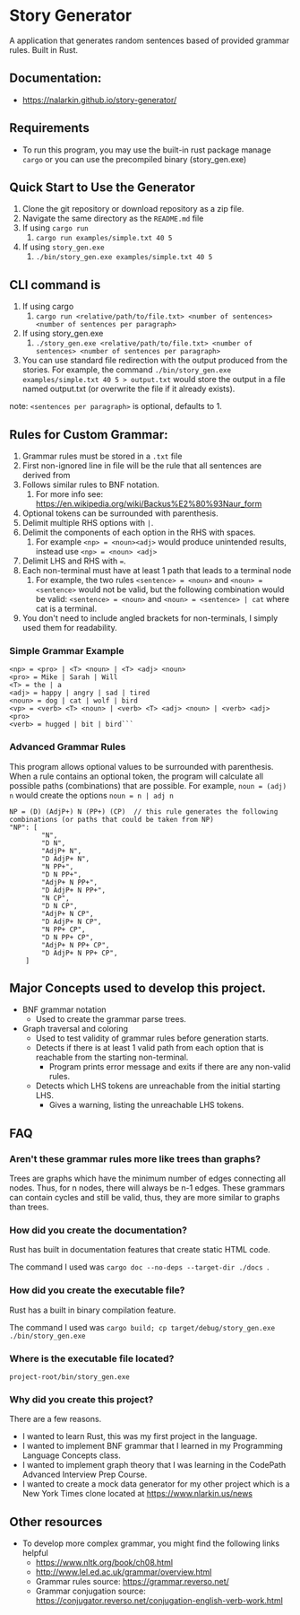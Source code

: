 # Story Generator

A application that generates random sentences based of provided grammar rules. Built in Rust.

## Documentation:

- https://nalarkin.github.io/story-generator/

## Requirements

- To run this program, you may use the built-in rust package manage `cargo` or you can use the precompiled binary (story_gen.exe)

## Quick Start to Use the Generator

1. Clone the git repository or download repository as a zip file.
2. Navigate the same directory as the `README.md` file
3. If using `cargo run`
   1. `cargo run examples/simple.txt 40 5`
4. If using `story_gen.exe`
   1. `./bin/story_gen.exe examples/simple.txt 40 5`

## CLI command is

1. If using cargo
   1. `cargo run <relative/path/to/file.txt> <number of sentences> <number of sentences per paragraph>`
2. If using story_gen.exe
   1. `./story_gen.exe <relative/path/to/file.txt> <number of sentences> <number of sentences per paragraph>`
3. You can use standard file redirection with the output produced from the stories. For example, the command `./bin/story_gen.exe examples/simple.txt 40 5 > output.txt` would store the output in a file named output.txt (or overwrite the file if it already exists).

note: `<sentences per paragraph>` is optional, defaults to 1.

## Rules for Custom Grammar:

1. Grammar rules must be stored in a `.txt` file
2. First non-ignored line in file will be the rule that all sentences are derived from
3. Follows similar rules to BNF notation.
   1. For more info see: https://en.wikipedia.org/wiki/Backus%E2%80%93Naur_form
4. Optional tokens can be surrounded with parenthesis.
5. Delimit multiple RHS options with `|`.
6. Delimit the components of each option in the RHS with spaces.
   1. For example `<np> = <noun><adj>` would produce unintended results, instead use `<np> = <noun> <adj>`
7. Delimit LHS and RHS with `=`.
8. Each non-terminal must have at least 1 path that leads to a terminal node
   1. For example, the two rules `<sentence> = <noun>` and `<noun> = <sentence>` would not be valid, but the following combination would be valid: `<sentence> = <noun>` and `<noun> = <sentence> | cat` where cat is a terminal.
9. You don't need to include angled brackets for non-terminals, I simply used them for readability.

### Simple Grammar Example

````<sentence> = <np> <vp>
<np> = <pro> | <T> <noun> | <T> <adj> <noun>
<pro> = Mike | Sarah | Will
<T> = the | a
<adj> = happy | angry | sad | tired
<noun> = dog | cat | wolf | bird
<vp> = <verb> <T> <noun> | <verb> <T> <adj> <noun> | <verb> <adj> <pro>
<verb> = hugged | bit | bird```
````

### Advanced Grammar Rules

This program allows optional values to be surrounded with parenthesis. When a rule contains an optional token, the program will calculate all possible paths (combinations) that are possible. For example, `noun = (adj) n` would create the options `noun = n | adj n`

```
NP = (D) (AdjP+) N (PP+) (CP)  // this rule generates the following combinations (or paths that could be taken from NP)
"NP": [
        "N",
        "D N",
        "AdjP+ N",
        "D AdjP+ N",
        "N PP+",
        "D N PP+",
        "AdjP+ N PP+",
        "D AdjP+ N PP+",
        "N CP",
        "D N CP",
        "AdjP+ N CP",
        "D AdjP+ N CP",
        "N PP+ CP",
        "D N PP+ CP",
        "AdjP+ N PP+ CP",
        "D AdjP+ N PP+ CP",
    ]
```

## Major Concepts used to develop this project.

- BNF grammar notation
  - Used to create the grammar parse trees.
- Graph traversal and coloring
  - Used to test validity of grammar rules before generation starts.
  - Detects if there is at least 1 valid path from each option that is reachable from the starting non-terminal.
    - Program prints error message and exits if there are any non-valid rules.
  - Detects which LHS tokens are unreachable from the initial starting LHS.
    - Gives a warning, listing the unreachable LHS tokens.

## FAQ

### Aren't these grammar rules more like trees than graphs?

Trees are graphs which have the minimum number of edges connecting all nodes. Thus, for n nodes, there will always be n-1 edges. These grammars can contain cycles and still be valid, thus, they are more similar to graphs than trees.

### How did you create the documentation?

Rust has built in documentation features that create static HTML code.

The command I used was `cargo doc --no-deps --target-dir ./docs `.

### How did you create the executable file?

Rust has a built in binary compilation feature.

The command I used was `cargo build; cp target/debug/story_gen.exe ./bin/story_gen.exe`

### Where is the executable file located?

`project-root/bin/story_gen.exe`

### Why did you create this project?

There are a few reasons.

* I wanted to learn Rust, this was my first project in the language.
* I wanted to implement BNF grammar that I learned in my Programming Language Concepts class.
* I wanted to implement graph theory that I was learning in the CodePath Advanced Interview Prep Course.
* I wanted to create a mock data generator for my other project which is a New York Times clone located at https://www.nlarkin.us/news

## Other resources

- To develop more complex grammar, you might find the following links helpful
  - https://www.nltk.org/book/ch08.html
  - http://www.lel.ed.ac.uk/grammar/overview.html
  - Grammar rules source: https://grammar.reverso.net/
  - Grammar conjugation source: https://conjugator.reverso.net/conjugation-english-verb-work.html
